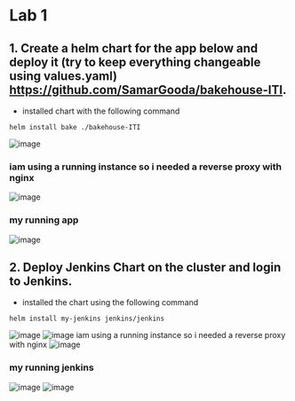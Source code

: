 # Lab 1
## 1. Create a helm chart for the app below and deploy it (try to keep everything changeable using values.yaml) https://github.com/SamarGooda/bakehouse-ITI.
 * installed chart with the following command
 ```
 helm install bake ./bakehouse-ITI
 ```
 ![image](https://user-images.githubusercontent.com/47079437/217108997-6ddb66d9-6aad-449a-aa25-f6458f797e03.png)

  ### iam using a running instance so i needed a reverse proxy with nginx
  
  ![image](https://user-images.githubusercontent.com/47079437/217109292-53ea4ff0-266d-4926-adc0-6ce9151b28ac.png)

### my running app

![image](https://user-images.githubusercontent.com/47079437/217109367-724f7268-2786-430f-b817-fe76204e2b43.png)


## 2. Deploy Jenkins Chart on the cluster and login to Jenkins.

* installed the chart using the following command
```
helm install my-jenkins jenkins/jenkins
```
![image](https://user-images.githubusercontent.com/47079437/217109826-7bc18151-54c9-4497-a37a-848ea1519d79.png)
![image](https://user-images.githubusercontent.com/47079437/217109868-cd0f7419-4fde-4fa1-88c2-72f92034b0bd.png)
 iam using a running instance so i needed a reverse proxy with nginx
 ![image](https://user-images.githubusercontent.com/47079437/217109964-54525f50-9828-4f3e-8969-ee3b4eee8211.png)
### my running jenkins
![image](https://user-images.githubusercontent.com/47079437/217109909-09fcf0e9-cbc2-4a44-9570-d4f68fabd680.png)
![image](https://user-images.githubusercontent.com/47079437/217110030-5a1a6f54-c09c-42b1-a005-3057e44bf32d.png)

